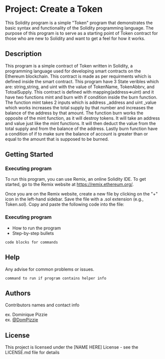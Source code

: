 # Project: Create a Token

This Solidity program is a simple "Token" program that demonstrates the basic syntax and functionality of the Solidity programming language. The purpose of this program is to serve as a starting point of Token contract for those who are new to Solidity and want to get a feel for how it works.

## Description

This program is a simple contract of Token written in Solidity, a programming language used for developing smart contracts on the Ethereum blockchain. This contract is made as per requirments which is defined inside the smart contract. This program have 3 State veribles which are: string,string, and uint with the value of TokenName, TokenAbbrv, and TotoalSupply. This contract is defined with mapping(address=>uint) and it have two functions mint and burn with if condition inside the burn function. The function mint takes 2 inputs which is address _address and uint _value which works increases the total supply by that number and increases the balance of the address by that amount. The function burn works the opposite of the mint function, as it will destroy tokens. It will take an address and value just like the mint functions. It will then deduct the value from the total supply and from the balance of the address. Lastly burn function have a condition of if to make sure the balance of account is greater than or equal to the amount that is supposed to be burned.  

## Getting Started

### Executing program

To run this program, you can use Remix, an online Solidity IDE. To get started, go to the Remix website at https://remix.ethereum.org/.

Once you are on the Remix website, create a new file by clicking on the "+" icon in the left-hand sidebar. Save the file with a .sol extension (e.g., Token.sol). Copy and paste the following code into the file:

### Executing program

* How to run the program
* Step-by-step bullets
```
code blocks for commands
```

## Help

Any advise for common problems or issues.
```
command to run if program contains helper info
```

## Authors

Contributors names and contact info

ex. Dominique Pizzie  
ex. [@DomPizzie](https://twitter.com/dompizzie)


## License

This project is licensed under the [NAME HERE] License - see the LICENSE.md file for details

